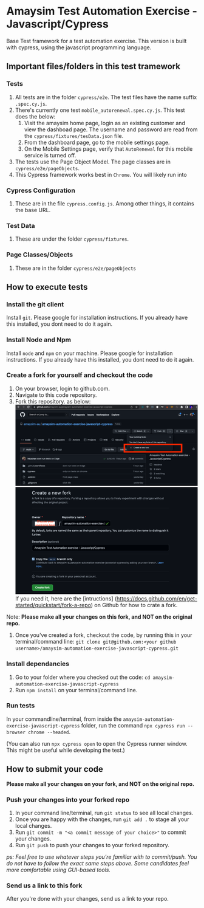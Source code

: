 # Amaysim Test Automation Exercise - Javascript/Cypress

Base Test framework for a test automation exercise. This version is built with cypress, using the javascript programming language.

## Important files/folders in this test tramework

### Tests
1. All tests are in the folder `cypress/e2e`. The test files have the name suffix `.spec.cy.js`.
1. There's currently one test `mobile_autorenewal.spec.cy.js`. This test does the below:
   1. Visit the amaysim home page, login as an existing customer and view the dashboad page. The username and password are read from the `cypress/fixtures/tesData.json` file.
   1. From the dashboard page, go to the mobile settings page.
   1. On the Mobile Settings page, verify that `AutoRenewal` for this mobile service is turned off.
1. The tests use the Page Object Model. The page classes are in `cypress/e2e/pageObjects`.
1. This Cypress framework works best in `Chrome`. You will likely run into 

### Cypress Configuration
1. These are in the file `cypress.config.js`. Among other things, it contains the base URL.

### Test Data
1. These are under the folder `cypress/fixtures`.

### Page Classes/Objects
1. These are in the folder `cypress/e2e/pageObjects`

## How to execute tests

### Install the git client
Install `git`. Please google for installation instructions. If you already have this installed, you dont need to do it again.

### Install Node and Npm
Install `node` and `npm` on your machine. Please google for installation instructions. If you already have this installed, you dont need to do it again.

### Create a fork for yourself and checkout the code
1. On your browser, login to github.com.
1. Navigate to this code repository.
1. Fork this repository. as below:
![Fork](/readme-assets/fork.png)
![New Fork](/readme-assets/new_fork.png)
If you need it, here are the [intructions] (https://docs.github.com/en/get-started/quickstart/fork-a-repo) on Github for how to crate a fork.

Note: **Please make all your changes on this fork, and NOT on the original repo.**

1. Once you've created a fork, checkout the code, by running this in your terminal/command line: `git clone git@github.com:<your github username>/amaysim-automation-exercise-javascript-cypress.git`

### Install dependancies
1. Go to your folder where you checked out the code: `cd amaysim-automation-exercise-javascript-cypress`
1. Run `npm install` on your terminal/command line.

### Run tests
In your commandline/terminal, from inside the `amaysim-automation-exercise-javascript-cypress` folder, run the command `npx cypress run --browser chrome --headed`.

(You can also run `npx cypress open` to open the Cypress runner window. This might be useful while developing the test.)

## How to submit your code

**Please make all your changes on your fork, and NOT on the original repo.**

### Push your changes into your forked repo
1. In your command line/terminal, run `git status` to see all local changes.
2. Once you are happy with the changes, run `git add .` to stage all your local changes.
3. Run `git commit -m "<a commit message of your choice>"` to commit your changes.
4. Run `git push` to push your changes to your forked repository.

*ps: Feel free to use whatever steps you're familiar with to commit/push. You do not have to follow the exact same steps above. Some candidates feel more comfortable using GUI-based tools.*

### Send us a link to this fork
After you're done with your changes, send us a link to your repo.